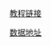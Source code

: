 [教程链接](https://www.jianshu.com/p/f931a4df202c)

[数据地址](https://www.kaggle.com/c/GiveMeSomeCredit/data)